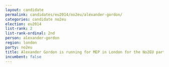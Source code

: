 ```yaml
---
layout: candidate
permalink: candidates/eu2014/no2eu/alexander-gordon/
categories: candidate no2eu
election: eu2014
list-rank: 2
list-rank-ordinal: 2nd
person: alexander-gordon
region: london
party: no2eu
title: Alexander Gordon is running for MEP in London for the No2EU party
incumbent: false
---
```

